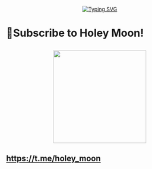 <p align="center">
<a href="https://github.com/jollymate/"><img src="https://readme-typing-svg.demolab.com?font=Fira+Code&pause=1000&color=CA0000&background=000000&center=true&vCenter=true&width=435&lines=Das+leben+ist+ein+kampf" alt="Typing SVG" /></a>
</p>
<h1>🌙Subscribe to Holey Moon!</h1>
<h2 align="center"><img width=250 height=250 src="https://i.imgur.com/u753D52.jpg"></h2>
<h2><a href="https://t.me/holey_moon">https://t.me/holey_moon</a><h2>
